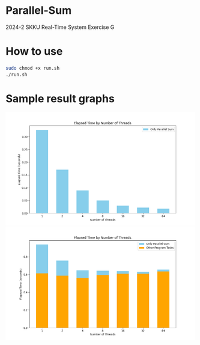 # Parallel-Sum
2024-2 SKKU Real-Time System Exercise G

# How to use
```bash
sudo chmod +x run.sh
./run.sh
```

# Sample result graphs
![graph1](./elapsed_time_by_threads_1.png)
![graph2](./elapsed_time_by_threads_2.png)
